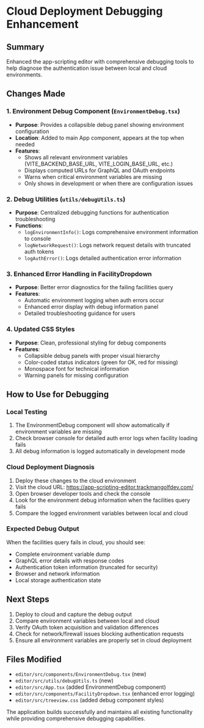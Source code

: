 # Cloud Deployment Debugging Enhancement

## Summary
Enhanced the app-scripting editor with comprehensive debugging tools to help diagnose the authentication issue between local and cloud environments.

## Changes Made

### 1. Environment Debug Component (`EnvironmentDebug.tsx`)
- **Purpose**: Provides a collapsible debug panel showing environment configuration
- **Location**: Added to main App component, appears at the top when needed
- **Features**:
  - Shows all relevant environment variables (VITE_BACKEND_BASE_URL, VITE_LOGIN_BASE_URL, etc.)
  - Displays computed URLs for GraphQL and OAuth endpoints
  - Warns when critical environment variables are missing
  - Only shows in development or when there are configuration issues

### 2. Debug Utilities (`utils/debugUtils.ts`)
- **Purpose**: Centralized debugging functions for authentication troubleshooting
- **Functions**:
  - `logEnvironmentInfo()`: Logs comprehensive environment information to console
  - `logNetworkRequest()`: Logs network request details with truncated auth tokens
  - `logAuthError()`: Logs detailed authentication error information

### 3. Enhanced Error Handling in FacilityDropdown
- **Purpose**: Better error diagnostics for the failing facilities query
- **Features**:
  - Automatic environment logging when auth errors occur
  - Enhanced error display with debug information panel
  - Detailed troubleshooting guidance for users

### 4. Updated CSS Styles
- **Purpose**: Clean, professional styling for debug components
- **Features**:
  - Collapsible debug panels with proper visual hierarchy
  - Color-coded status indicators (green for OK, red for missing)
  - Monospace font for technical information
  - Warning panels for missing configuration

## How to Use for Debugging

### Local Testing
1. The EnvironmentDebug component will show automatically if environment variables are missing
2. Check browser console for detailed auth error logs when facility loading fails
3. All debug information is logged automatically in development mode

### Cloud Deployment Diagnosis
1. Deploy these changes to the cloud environment
2. Visit the cloud URL: https://app-scripting-editor.trackmangolfdev.com/
3. Open browser developer tools and check the console
4. Look for the environment debug information when the facilities query fails
5. Compare the logged environment variables between local and cloud

### Expected Debug Output
When the facilities query fails in cloud, you should see:
- Complete environment variable dump
- GraphQL error details with response codes
- Authentication token information (truncated for security)
- Browser and network information
- Local storage authentication state

## Next Steps
1. Deploy to cloud and capture the debug output
2. Compare environment variables between local and cloud
3. Verify OAuth token acquisition and validation differences
4. Check for network/firewall issues blocking authentication requests
5. Ensure all environment variables are properly set in cloud deployment

## Files Modified
- `editor/src/components/EnvironmentDebug.tsx` (new)
- `editor/src/utils/debugUtils.ts` (new)
- `editor/src/App.tsx` (added EnvironmentDebug component)
- `editor/src/components/FacilityDropdown.tsx` (enhanced error logging)
- `editor/src/treeview.css` (added debug component styles)

The application builds successfully and maintains all existing functionality while providing comprehensive debugging capabilities.
